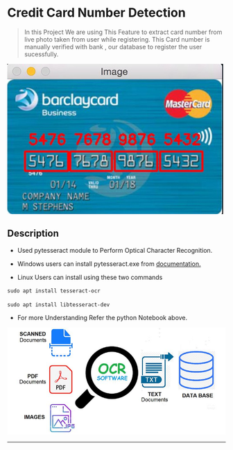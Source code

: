 <h1> Credit Card Number Detection</h1>

> In this Project We are using This Feature to extract card number from live photo taken from user while registering. This Card number is manually verified with bank , our database  to register the user sucessfully.

<img src='Images/main.jpg'> </img>

<h2> Description </h2>

* Used pytesseract module to Perform Optical Character Recognition.

* Windows users can install pytesseract.exe from <a href="https://pypi.org/project/pytesseract/"> documentation. </a>

* Linux Users can install using  these two commands

```
sudo apt install tesseract-ocr

sudo apt install libtesseract-dev

```

* For more Understanding Refer the python Notebook above.

<img src='Images/OCR.jpg'>

<hr />





